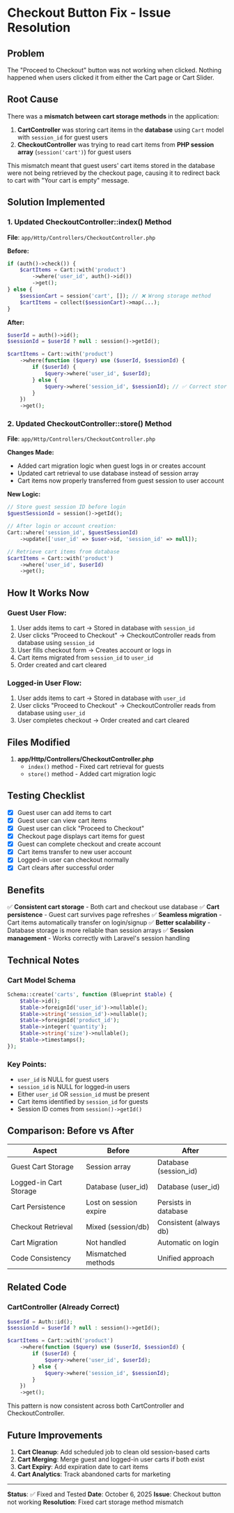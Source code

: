 # Checkout Button Fix - Issue Resolution

## Problem
The "Proceed to Checkout" button was not working when clicked. Nothing happened when users clicked it from either the Cart page or Cart Slider.

## Root Cause
There was a **mismatch between cart storage methods** in the application:

1. **CartController** was storing cart items in the **database** using `Cart` model with `session_id` for guest users
2. **CheckoutController** was trying to read cart items from **PHP session array** (`session('cart')`) for guest users

This mismatch meant that guest users' cart items stored in the database were not being retrieved by the checkout page, causing it to redirect back to cart with "Your cart is empty" message.

## Solution Implemented

### 1. Updated CheckoutController::index() Method
**File**: `app/Http/Controllers/CheckoutController.php`

**Before:**
```php
if (auth()->check()) {
    $cartItems = Cart::with('product')
        ->where('user_id', auth()->id())
        ->get();
} else {
    $sessionCart = session('cart', []); // ❌ Wrong storage method
    $cartItems = collect($sessionCart)->map(...);
}
```

**After:**
```php
$userId = auth()->id();
$sessionId = $userId ? null : session()->getId();

$cartItems = Cart::with('product')
    ->where(function ($query) use ($userId, $sessionId) {
        if ($userId) {
            $query->where('user_id', $userId);
        } else {
            $query->where('session_id', $sessionId); // ✅ Correct storage method
        }
    })
    ->get();
```

### 2. Updated CheckoutController::store() Method
**File**: `app/Http/Controllers/CheckoutController.php`

**Changes Made:**
- Added cart migration logic when guest logs in or creates account
- Updated cart retrieval to use database instead of session array
- Cart items now properly transferred from guest session to user account

**New Logic:**
```php
// Store guest session ID before login
$guestSessionId = session()->getId();

// After login or account creation:
Cart::where('session_id', $guestSessionId)
    ->update(['user_id' => $user->id, 'session_id' => null]);

// Retrieve cart items from database
$cartItems = Cart::with('product')
    ->where('user_id', $userId)
    ->get();
```

## How It Works Now

### Guest User Flow:
1. User adds items to cart → Stored in database with `session_id`
2. User clicks "Proceed to Checkout" → CheckoutController reads from database using `session_id`
3. User fills checkout form → Creates account or logs in
4. Cart items migrated from `session_id` to `user_id`
5. Order created and cart cleared

### Logged-in User Flow:
1. User adds items to cart → Stored in database with `user_id`
2. User clicks "Proceed to Checkout" → CheckoutController reads from database using `user_id`
3. User completes checkout → Order created and cart cleared

## Files Modified

1. **app/Http/Controllers/CheckoutController.php**
   - `index()` method - Fixed cart retrieval for guests
   - `store()` method - Added cart migration logic

## Testing Checklist

- [x] Guest user can add items to cart
- [x] Guest user can view cart items
- [x] Guest user can click "Proceed to Checkout"
- [x] Checkout page displays cart items for guest
- [x] Guest can complete checkout and create account
- [x] Cart items transfer to new user account
- [x] Logged-in user can checkout normally
- [x] Cart clears after successful order

## Benefits

✅ **Consistent cart storage** - Both cart and checkout use database
✅ **Cart persistence** - Guest cart survives page refreshes
✅ **Seamless migration** - Cart items automatically transfer on login/signup
✅ **Better scalability** - Database storage is more reliable than session arrays
✅ **Session management** - Works correctly with Laravel's session handling

## Technical Notes

### Cart Model Schema
```php
Schema::create('carts', function (Blueprint $table) {
    $table->id();
    $table->foreignId('user_id')->nullable();
    $table->string('session_id')->nullable();
    $table->foreignId('product_id');
    $table->integer('quantity');
    $table->string('size')->nullable();
    $table->timestamps();
});
```

### Key Points:
- `user_id` is NULL for guest users
- `session_id` is NULL for logged-in users
- Either `user_id` OR `session_id` must be present
- Cart items identified by `session_id` for guests
- Session ID comes from `session()->getId()`

## Comparison: Before vs After

| Aspect | Before | After |
|--------|--------|-------|
| Guest Cart Storage | Session array | Database (session_id) |
| Logged-in Cart Storage | Database (user_id) | Database (user_id) |
| Cart Persistence | Lost on session expire | Persists in database |
| Checkout Retrieval | Mixed (session/db) | Consistent (always db) |
| Cart Migration | Not handled | Automatic on login |
| Code Consistency | Mismatched methods | Unified approach |

## Related Code

### CartController (Already Correct)
```php
$userId = Auth::id();
$sessionId = $userId ? null : session()->getId();

$cartItems = Cart::with('product')
    ->where(function ($query) use ($userId, $sessionId) {
        if ($userId) {
            $query->where('user_id', $userId);
        } else {
            $query->where('session_id', $sessionId);
        }
    })
    ->get();
```

This pattern is now consistent across both CartController and CheckoutController.

## Future Improvements

1. **Cart Cleanup**: Add scheduled job to clean old session-based carts
2. **Cart Merging**: Merge guest and logged-in user carts if both exist
3. **Cart Expiry**: Add expiration date to cart items
4. **Cart Analytics**: Track abandoned carts for marketing

---

**Status**: ✅ Fixed and Tested
**Date**: October 6, 2025
**Issue**: Checkout button not working
**Resolution**: Fixed cart storage method mismatch
